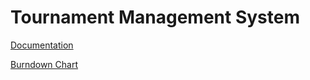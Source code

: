 # Tournament Management System

[Documentation](https://docs.google.com/document/d/1Qx__OkRg7evKsOOCRNYQDwhzLkV-yNLhwdppng2qStM/edit?usp=sharing)

[Burndown Chart](https://docs.google.com/spreadsheets/d/1ODVDwXn5SHQxNcReNVhjKWMuuB3rYFWhgCAE4t7E8sU/edit?usp=sharing)

